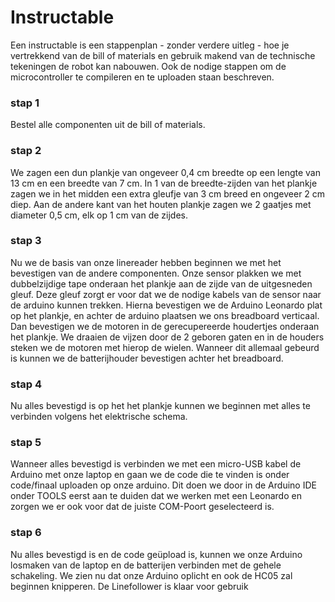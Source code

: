 # Instructable

Een instructable is een stappenplan - zonder verdere uitleg - hoe je vertrekkend van de bill of materials en gebruik makend van de technische tekeningen de robot kan nabouwen. Ook de nodige stappen om de microcontroller te compileren en te uploaden staan beschreven.  

### stap 1
Bestel alle componenten uit de bill of materials.

### stap 2
We zagen een dun plankje van ongeveer 0,4 cm breedte op een lengte van 13 cm en een breedte van 7 cm. In 1 van de breedte-zijden van het plankje zagen we in het midden een extra gleufje van 3 cm breed en ongeveer 2 cm diep. Aan de andere kant van het houten plankje zagen we 2 gaatjes met diameter 0,5 cm, elk op 1 cm van de zijdes.

### stap 3
Nu we de basis van onze linereader hebben beginnen we met het bevestigen van de andere componenten. Onze sensor plakken we met dubbelzijdige tape onderaan het plankje aan de zijde van de uitgesneden gleuf. Deze gleuf zorgt er voor dat we de nodige kabels van de sensor naar de arduino kunnen trekken. Hierna bevestigen we de Arduino Leonardo plat op het plankje, en achter de arduino plaatsen we ons breadboard verticaal. Dan bevestigen we de motoren in de gerecupereerde houdertjes onderaan het plankje. We draaien de vijzen door de 2 geboren gaten en in de houders steken we de motoren met hierop de wielen. Wanneer dit allemaal gebeurd is kunnen we de batterijhouder bevestigen achter het breadboard.

### stap 4
Nu alles bevestigd is op het het plankje kunnen we beginnen met alles te verbinden volgens het elektrische schema.

### stap 5
Wanneer alles bevestigd is verbinden we met een micro-USB kabel de Arduino met onze laptop en gaan we de code die te vinden is onder code/finaal uploaden op onze arduino. Dit doen we door in de Arduino IDE onder TOOLS eerst aan te duiden dat we werken met een Leonardo en zorgen we er ook voor dat de juiste COM-Poort geselecteerd is.

### stap 6
Nu alles bevestigd is en de code geüpload is, kunnen we onze Arduino losmaken van de laptop en de batterijen verbinden met de gehele schakeling. We zien nu dat onze Arduino oplicht en ook de HC05 zal beginnen knipperen. De Linefollower is klaar voor gebruik
